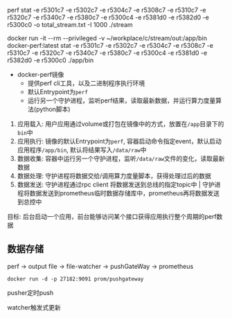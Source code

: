 

perf stat -e r5301c7 -e r5302c7 -e r5304c7 -e r5308c7 -e r5310c7 -e r5320c7 -e r5340c7 -e r5380c7 -e r5300c4 -e r5381d0 -e r5382d0 -e r5300c0 -o total_stream.txt -I 1000   ./stream

docker run -it --rm --privileged -v ~/workplace/c/stream/out:/app/bin docker-perf:latest stat -e r5301c7 -e r5302c7 -e r5304c7 -e r5308c7 -e r5310c7 -e r5320c7 -e r5340c7 -e r5380c7 -e r5300c4 -e r5381d0 -e r5382d0 -e r5300c0 ./app/bin


- docker-perf镜像
  - 提供perf cli工具，以及二进制程序执行环境
  - 默认Entrypoint为`perf`
  - 运行另一个守护进程，监听perf结果，读取最新数据，并运行算力度量算法(python脚本)

1. 应用载入: 用户应用通过volume或打包在镜像中的方式，放置在`/app`目录下的`bin`中
2. 应用执行: 镜像的默认Entrypoint为`perf`, 容器启动命令指定event，默认启动应用程序`/app/bin`, 默认将结果写入`/data/raw`中
3. 数据收集: 容器中运行另一个守护进程，监听`/data/raw`文件的变化，读取最新数据
4. 数据处理: 守护进程将数据交给/调用算力度量脚本，获得处理过后的数据
5. 数据发送: 守护进程通过rpc client 将数据发送到总线的指定topic中 | 守护进程将数据发送到prometheus临时数据存储库中，prometheus再将数据发送到总控中

目标: 后台启动一个应用，前台能够访问某个接口获得应用执行整个周期的perf数据

## 数据存储


perf -> output file -> file-watcher -> pushGateWay -> prometheus

```
docker run -d -p 27182:9091 prom/pushgateway
```

pusher定时push

watcher触发式更新